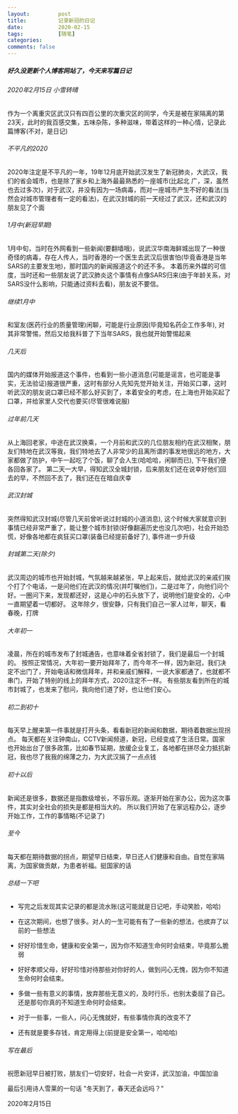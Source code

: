 ```yaml
---
layout:         post
title:          记录新冠的日记
date:           2020-02-15
tags:           [随笔]
categories:
comments: false
---
```



##### 好久没更新个人博客网站了，今天来写篇日记

###### 2020年2月15日 小雪转晴  

作为一个离重灾区武汉只有四百公里的次重灾区的同学，今天是被在家隔离的第23天，此时的我百感交集，五味杂陈，多种滋味，带着这样的一种心情，记录此篇博客(不对，是日记)

###### 不平凡的2020

2020年注定是不平凡的一年，19年12月底开始武汉发生了新冠肺炎，大武汉，我们的省会城市，也是除了家乡和上海外最最熟悉的一座城市(比起北 广，深，虽然也去过多次)，对于武汉，并没有因为一场病毒，而对一座城市产生不好的看法(当然会对城市管理者有一定的看法)，在武汉封城的前一天经过了武汉，还和武汉的朋友见了个面

###### 1月中(新冠早期)

1月中旬，当时在外网看到一些新闻(要翻墙哦)，说武汉华南海鲜城出现了一种很奇怪的病毒，存在人传人，当时香港的一个医生去武汉后很害怕(毕竟香港是当年SARS的主要发生地)，那时国内的新闻报道这个的还不多。 本着历来外媒的可信度，当时还和一些朋友说了武汉肺炎这个事情有点像SARS归来(由于年龄关系，对SARS没什么影响，只能通过资料去看)，朋友说不要信。

###### 继续1月中

和室友(医药行业的质量管理)闲聊，可能是行业原因(毕竟知名药企工作多年), 对其非常警惕，然后又给我科普了下当年SARS，我也就开始警惕起来

###### 几天后

国内的媒体开始报道这个事件，也看到一些小道消息(可能是谣言，也可能是事实，无法验证)报道很严重，这时有部分人先知先觉开始关注，开始买口罩，这时听武汉的朋友说口罩已经不那么好买到了，本着安全的考虑，在上海也开始买起了口罩，并给家里人交代也要买(尽管很难说服)

###### 过年前几天

从上海回老家，中途在武汉换乘，一个月前和武汉的几位朋友相约在武汉相聚，朋友们特地在武汉等我，我们特地去了人非常少的且离所谓的事发地很远的地方，大家都做了防护，中午一起吃了个饭，聊了会人生(哈哈哈，闲聊而已), 下午我们便各回各家了。 第二天一大早，得知武汉全城封锁，后来朋友们还在说幸好他们回去的早，不然回不去了，我们还在在暗自庆幸

###### 武汉封城

突然得知武汉封城(尽管几天前曾听说过封城的小道消息), 这个时候大家就意识到事情已经非常严重了，能让整个城市封锁(好像翻遍历史也没几次吧)，社会开始恐慌，好像各地都在疯狂买口罩(装备已经提前备好了), 事件进一步升级


###### 封城第二天(除夕)

武汉周边的城市也开始封城，气氛越来越紧张，早上起来后，就给武汉的亲戚们挨个打了个电话，一是问他们在武汉的情况(并叮嘱他们)，二是过年了，向他们问个好。一圈问下来，发现都还好，这是心中的石头放下了，说明他们是安全的，心中一直期望着一切都好。 这年除夕，很安静，只有我们自己一家人过年，聊天，看春晚，打牌


###### 大年初一

凌晨，所在的城市发布了封城通告，也意味着全省封锁了，我们是最后一个封城的。 按照正常情况，大年初一要开始拜年了，而今年不一样，因为新冠，我们决定不出门了，开始电话和微信拜年，并和亲戚们解释，一说大家都通了，也就都不串门，开始了特别的线上的拜年方式，2020注定不一样。 有些朋友看到所在的城市封城了，也发来了慰问，我向他们道了好，也让他们安心。

###### 初二到初十

每天早上醒来第一件事就是打开头条，看看新冠的新闻和数据，期待着数据出现拐点。 每天都在关注钟南山，CCTV新闻频道，新冠，已经变成了生活日常。国家也开始出台了很多政策，比如春节延期，放缓企业复工，各地都在拼尽全力抵抗新冠，我也尽了我我的绵薄之力，为大武汉捐了一点点钱

###### 初十以后

新闻还是很多，数据还是指数级增长，不容乐观。逐渐开始在家办公，因为这次事件，其实对全社会的损失是都是相当大的。 所以我们开始了在家远程办公，逐步开始工作，工作的事情略(不记录了)

###### 至今

每天都在期待数据的拐点，期望早日结束，早日还人们健康和自由。自觉在家隔离，为国家做贡献，为患者祈福。挺国家的话

###### 总结一下吧

* 写完之后发现其实记录的都是流水账(这可能就是日记吧，手动笑脸，哈哈)

* 在这次期间，也想了很多。对人的一生可能有有了一些新的想法，也摈弃了以前的一些想法

* 好好珍惜生命，健康和安全第一，因为你不知道生命何时会结束，毕竟那么脆弱

* 好好孝顺父母，好好珍惜对待那些对你好的人，做到问心无愧，因为你不知道生命何时会结束。

* 多做一些有意义的事情，放弃那些无意义的，及时行乐，也别太委屈了自己。还是那句你真的不知道生命何时会结束。

* 对于一些事，一些人，问心无愧就好，有些事情你真的改变不了

* 还有就是要多存钱，肯定用得上(前提是安全第一，哈哈哈)

###### 写在最后

祝愿新冠早日被打败，朋友们一切安好，社会一片安详，武汉加油，中国加油

最后引用诗人雪莱的一句话 "冬天到了，春天还会远吗？"

2020年2月15日









